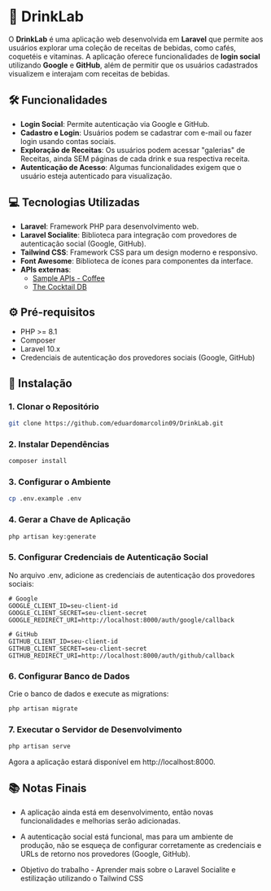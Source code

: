 # 🍹 **DrinkLab**
O **DrinkLab**  é uma aplicação web desenvolvida em **Laravel** que permite aos usuários explorar uma coleção de receitas de bebidas, como cafés, coquetéis e vitaminas. A aplicação oferece funcionalidades de **login social** utilizando **Google** e **GitHub**, além de permitir que os usuários cadastrados visualizem e interajam com receitas de bebidas.

## 🛠️ **Funcionalidades**

- **Login Social**: Permite autenticação via Google e GitHub.
- **Cadastro e Login**: Usuários podem se cadastrar com e-mail ou fazer login usando contas sociais.
- **Exploração de Receitas**: Os usuários podem acessar "galerias" de Receitas, ainda SEM páginas de cada drink e sua respectiva receita.
- **Autenticação de Acesso**: Algumas funcionalidades exigem que o usuário esteja autenticado para visualização.

## 💻 **Tecnologias Utilizadas**

- **Laravel**: Framework PHP para desenvolvimento web.
- **Laravel Socialite**: Biblioteca para integração com provedores de autenticação social (Google, GitHub).
- **Tailwind CSS**: Framework CSS para um design moderno e responsivo. 
- **Font Awesome**: Biblioteca de ícones para componentes da interface.
- **APIs externas**:
  - [Sample APIs - Coffee](https://api.sampleapis.com/coffee/hot)
  - [The Cocktail DB](https://www.thecocktaildb.com/api/json/v1/1/filter.php?c=Cocktail)

## ⚙ **Pré-requisitos**

- PHP >= 8.1
- Composer
- Laravel 10.x
- Credenciais de autenticação dos provedores sociais (Google, GitHub)

## 📝 **Instalação**

### 1. Clonar o Repositório

```bash
git clone https://github.com/eduardomarcolin09/DrinkLab.git
```
### 2. Instalar Dependências

```bash
composer install
```

### 3. Configurar o Ambiente

```bash
cp .env.example .env
```

### 4. Gerar a Chave de Aplicação

```bash
php artisan key:generate
```

### 5. Configurar Credenciais de Autenticação Social
No arquivo .env, adicione as credenciais de autenticação dos provedores sociais:

```
# Google
GOOGLE_CLIENT_ID=seu-client-id
GOOGLE_CLIENT_SECRET=seu-client-secret
GOOGLE_REDIRECT_URI=http://localhost:8000/auth/google/callback

# GitHub
GITHUB_CLIENT_ID=seu-client-id
GITHUB_CLIENT_SECRET=seu-client-secret
GITHUB_REDIRECT_URI=http://localhost:8000/auth/github/callback
```

### 6. Configurar Banco de Dados
Crie o banco de dados e execute as migrations:

```bash
php artisan migrate
```

### 7. Executar o Servidor de Desenvolvimento

```bash
php artisan serve
```

Agora a aplicação estará disponível em http://localhost:8000.

## 📚 **Notas Finais**

- A aplicação ainda está em desenvolvimento, então novas funcionalidades e melhorias serão adicionadas.

- A autenticação social está funcional, mas para um ambiente de produção, não se esqueça de configurar corretamente as credenciais e URLs de retorno nos provedores (Google, GitHub).

- Objetivo do trabalho - Aprender mais sobre o Laravel Socialite e estilização utilizando o Tailwind CSS
